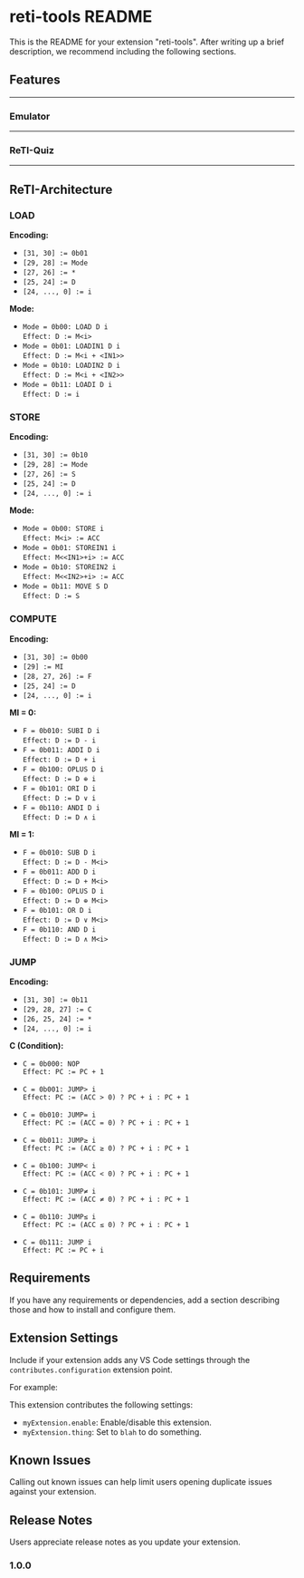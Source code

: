 # reti-tools README

This is the README for your extension "reti-tools". After writing up a brief description, we recommend including the following sections.


## Features
---

### Emulator
---

### ReTI-Quiz
---

## ReTI-Architecture
### LOAD

**Encoding:**
- `[31, 30] := 0b01`
- `[29, 28] := Mode`
- `[27, 26] := *`
- `[25, 24] := D`
- `[24, ..., 0] := i`

**Mode:**
- `Mode = 0b00: LOAD D i`  
    `Effect: D := M<i>`
- `Mode = 0b01: LOADIN1 D i`  
    `Effect: D := M<i + <IN1>>`
- `Mode = 0b10: LOADIN2 D i`  
    `Effect: D := M<i + <IN2>>`
- `Mode = 0b11: LOADI D i`  
    `Effect: D := i`

### STORE

**Encoding:**
- `[31, 30] := 0b10`
- `[29, 28] := Mode`
- `[27, 26] := S`
- `[25, 24] := D`
- `[24, ..., 0] := i`

**Mode:**
- `Mode = 0b00: STORE i`  
    `Effect: M<i> := ACC`
- `Mode = 0b01: STOREIN1 i`  
    `Effect: M<<IN1>+i> := ACC`
- `Mode = 0b10: STOREIN2 i`  
    `Effect: M<<IN2>+i> := ACC`
- `Mode = 0b11: MOVE S D`  
    `Effect: D := S`

### COMPUTE

**Encoding:**
- `[31, 30] := 0b00`
- `[29] := MI`
- `[28, 27, 26] := F`
- `[25, 24] := D`
- `[24, ..., 0] := i`

**MI = 0:**
- `F = 0b010: SUBI D i`  
    `Effect: D := D - i`
- `F = 0b011: ADDI D i`  
    `Effect: D := D + i`
- `F = 0b100: OPLUS D i`  
    `Effect: D := D ⊕ i`
- `F = 0b101: ORI D i`  
    `Effect: D := D ∨ i`
- `F = 0b110: ANDI D i`  
    `Effect: D := D ∧ i`

**MI = 1:**
- `F = 0b010: SUB D i`  
    `Effect: D := D - M<i>`
- `F = 0b011: ADD D i`  
    `Effect: D := D + M<i>`
- `F = 0b100: OPLUS D i`  
    `Effect: D := D ⊕ M<i>`
- `F = 0b101: OR D i`  
    `Effect: D := D ∨ M<i>`
- `F = 0b110: AND D i`  
    `Effect: D := D ∧ M<i>`

### JUMP

**Encoding:**
- `[31, 30] := 0b11`
- `[29, 28, 27] := C`
- `[26, 25, 24] := *`
- `[24, ..., 0] := i`

**C (Condition):**
- `C = 0b000: NOP`  
    `Effect: PC := PC + 1`

- `C = 0b001: JUMP> i`  
    `Effect: PC := (ACC > 0) ? PC + i : PC + 1`

- `C = 0b010: JUMP= i`  
    `Effect: PC := (ACC = 0) ? PC + i : PC + 1`

- `C = 0b011: JUMP≥ i`  
    `Effect: PC := (ACC ≥ 0) ? PC + i : PC + 1`

- `C = 0b100: JUMP< i`  
    `Effect: PC := (ACC < 0) ? PC + i : PC + 1`

- `C = 0b101: JUMP≠ i`  
    `Effect: PC := (ACC ≠ 0) ? PC + i : PC + 1`

- `C = 0b110: JUMP≤ i`  
    `Effect: PC := (ACC ≤ 0) ? PC + i : PC + 1`

- `C = 0b111: JUMP i`  
    `Effect: PC := PC + i`


## Requirements

If you have any requirements or dependencies, add a section describing those and how to install and configure them.

## Extension Settings

Include if your extension adds any VS Code settings through the `contributes.configuration` extension point.

For example:

This extension contributes the following settings:

* `myExtension.enable`: Enable/disable this extension.
* `myExtension.thing`: Set to `blah` to do something.

## Known Issues

Calling out known issues can help limit users opening duplicate issues against your extension.

## Release Notes

Users appreciate release notes as you update your extension.

### 1.0.0